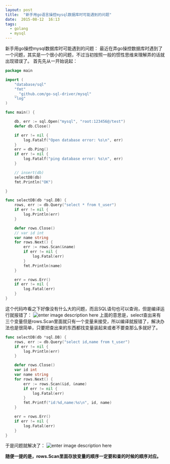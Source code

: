 ```yaml
---
layout: post
title:  "新手用go语言操控mysql数据库时可能遇到的问题"
date:  2015-08-12  16:13
tags:
  - golang
  - mysql
---
```


新手用go操控mysql数据库时可能遇到的问题：
最近在弄go操控数据库时遇到了一个问题，其实是一个很小的问题，不过当初按照一般的惯性思维来理解弄的话就出现错误了。
首先先从一开始说起：

```go
package main

import (
	"database/sql"
	"fmt"
	_ "github.com/go-sql-driver/mysql"
	"log"
)

func main() {

	db, err := sql.Open("mysql", "root:123456@/test")
	defer db.Close()

	if err != nil {
		log.Fatalf("Open database error: %s\n", err)
	}
	err = db.Ping()
	if err != nil {
		log.Fatalf("ping database error: %s\n", err)
	}

	// insert(db)
	selectDB(db)
	fmt.Println("OK")

}

func selectDB(db *sql.DB) {
	rows, err := db.Query("select * from t_user")
	if err != nil {
		log.Println(err)
	}

	defer rows.Close()
	// var id int
	var name string
	for rows.Next() {
		err := rows.Scan(&name)
		if err != nil {
			log.Fatal(err)
		}
		fmt.Println(name)
	}

	err = rows.Err()
	if err != nil {
		log.Fatal(err)
	}
}
```

这个代码咋看之下好像没有什么大的问题，而且SQL语句也可以查询，但是编译运行就报错了：
![enter image description here](http://7xkxs2.com1.z0.glb.clouddn.com/sqlerror.png)
上面的意思是，select查出来有三个变量但是rows.Scan里面就只有一个变量来接受，所以编译就报错了，解决办法也是很简单，只要把查出来的东西都找变量装起来或者不要查那么多就好了。
```go
func selectDB(db *sql.DB) {
	rows, err := db.Query("select id,name from t_user")
	if err != nil {
		log.Println(err)
	}

	defer rows.Close()
	var id int
	var name string
	for rows.Next() {
		err := rows.Scan(&id, &name)
		if err != nil {
			log.Fatal(err)
		}
		fmt.Printf("id:%d,name:%s\n", id, name)
	}

	err = rows.Err()
	if err != nil {
		log.Fatal(err)
	}
}
```


于是问题就解决了：
![enter image description here](http://7xkxs2.com1.z0.glb.clouddn.com/sqlok.png)

**随便一提的是，rows.Scan里面存放变量的顺序一定要和查的时候的顺序对应。**

